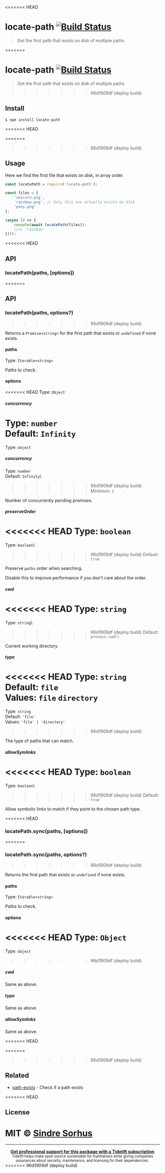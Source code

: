 <<<<<<< HEAD
# locate-path [![Build Status](https://travis-ci.org/sindresorhus/locate-path.svg?branch=master)](https://travis-ci.org/sindresorhus/locate-path)

> Get the first path that exists on disk of multiple paths


=======
# locate-path [![Build Status](https://travis-ci.com/sindresorhus/locate-path.svg?branch=master)](https://travis-ci.com/github/sindresorhus/locate-path)

> Get the first path that exists on disk of multiple paths

>>>>>>> 96d1909df (deploy build)
## Install

```
$ npm install locate-path
```

<<<<<<< HEAD

=======
>>>>>>> 96d1909df (deploy build)
## Usage

Here we find the first file that exists on disk, in array order.

```js
const locatePath = require('locate-path');

const files = [
	'unicorn.png',
	'rainbow.png', // Only this one actually exists on disk
	'pony.png'
];

(async () => {
	console(await locatePath(files));
	//=> 'rainbow'
})();
```

<<<<<<< HEAD

## API

### locatePath(paths, [options])
=======
## API

### locatePath(paths, options?)
>>>>>>> 96d1909df (deploy build)

Returns a `Promise<string>` for the first path that exists or `undefined` if none exists.

#### paths

Type: `Iterable<string>`

Paths to check.

#### options

<<<<<<< HEAD
Type: `Object`

##### concurrency

Type: `number`<br>
Default: `Infinity`<br>
=======
Type: `object`

##### concurrency

Type: `number`\
Default: `Infinity`\
>>>>>>> 96d1909df (deploy build)
Minimum: `1`

Number of concurrently pending promises.

##### preserveOrder

<<<<<<< HEAD
Type: `boolean`<br>
=======
Type: `boolean`\
>>>>>>> 96d1909df (deploy build)
Default: `true`

Preserve `paths` order when searching.

Disable this to improve performance if you don't care about the order.

##### cwd

<<<<<<< HEAD
Type: `string`<br>
=======
Type: `string`\
>>>>>>> 96d1909df (deploy build)
Default: `process.cwd()`

Current working directory.

##### type

<<<<<<< HEAD
Type: `string`<br>
Default: `file`<br>
Values: `file` `directory`
=======
Type: `string`\
Default: `'file'`\
Values: `'file' | 'directory'`
>>>>>>> 96d1909df (deploy build)

The type of paths that can match.

##### allowSymlinks

<<<<<<< HEAD
Type: `boolean`<br>
=======
Type: `boolean`\
>>>>>>> 96d1909df (deploy build)
Default: `true`

Allow symbolic links to match if they point to the chosen path type.

<<<<<<< HEAD
### locatePath.sync(paths, [options])
=======
### locatePath.sync(paths, options?)
>>>>>>> 96d1909df (deploy build)

Returns the first path that exists or `undefined` if none exists.

#### paths

Type: `Iterable<string>`

Paths to check.

#### options

<<<<<<< HEAD
Type: `Object`
=======
Type: `object`
>>>>>>> 96d1909df (deploy build)

##### cwd

Same as above.

##### type

Same as above.

##### allowSymlinks

Same as above.

<<<<<<< HEAD

=======
>>>>>>> 96d1909df (deploy build)
## Related

- [path-exists](https://github.com/sindresorhus/path-exists) - Check if a path exists

<<<<<<< HEAD

## License

MIT © [Sindre Sorhus](https://sindresorhus.com)
=======
---

<div align="center">
	<b>
		<a href="https://tidelift.com/subscription/pkg/npm-locate-path?utm_source=npm-locate-path&utm_medium=referral&utm_campaign=readme">Get professional support for this package with a Tidelift subscription</a>
	</b>
	<br>
	<sub>
		Tidelift helps make open source sustainable for maintainers while giving companies<br>assurances about security, maintenance, and licensing for their dependencies.
	</sub>
</div>
>>>>>>> 96d1909df (deploy build)
